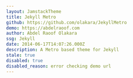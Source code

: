 ```yaml
---
layout: JamstackTheme
title: Jekyll Metro
github: https://github.com/olakara/JekyllMetro
demo: https://abdelraoof.com
author: Abdel Raoof Olakara
ssg: Jekyll
date: 2014-06-17T14:07:26.000Z
description: A Metro based theme for Jekyll
stale: true
disabled: true
disabled_reason: error checking demo url
---
```

